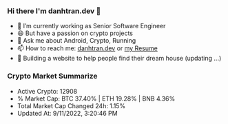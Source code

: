 ### Hi there I'm danhtran.dev 👋

- 🔭 I’m currently working as Senior Software Engineer
- 😄 But have a passion on crypto projects
- 💬 Ask me about Android, Crypto, Running 
- 📫 How to reach me: <a href="https://danhtran.dev" target="_blank">danhtran.dev</a> or <a href="Developer-Resume.pdf" target="_blank">my Resume</a>
- 🌱 Building a website to help people find their dream house (updating ...)

### Crypto Market Summarize
- Active Crypto: 12908
- % Market Cap: BTC 37.40% | ETH 19.28% | BNB 4.36%
- Total Market Cap Changed 24h: 1.15%
- Updated At: 9/11/2022, 3:20:46 PM
